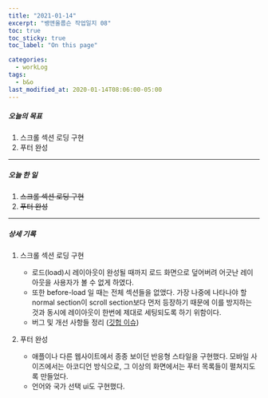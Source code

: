 ```yaml
---
title: "2021-01-14"
excerpt: "뱅앤올룹슨 작업일지 08"
toc: true
toc_sticky: true
toc_label: "On this page"

categories:
  - workLog
tags:
  - b&o
last_modified_at: 2020-01-14T08:06:00-05:00
---
```


##### 오늘의 목표

1. 스크롤 섹션 로딩 구현
2. 푸터 완성

---

##### 오늘 한 일

1. ~~스크롤 섹션 로딩 구현~~ <br>
2. ~~푸터 완성~~

---

##### 상세 기록

1. 스크롤 섹션 로딩 구현

   - 로드(load)시 레이아웃이 완성될 때까지 로드 화면으로 덮어버려 어긋난 레이아웃을 사용자가 볼 수 없게 하였다.
   - 또한 before-load 일 때는 전체 섹션들을 없앴다. 가장 나중에 나타나야 할 normal section이 scroll section보다 먼저 등장하기 때문에 이를 방지하는 것과 동시에 레이아웃이 한번에 제대로 세팅되도록 하기 위함이다.
   - 버그 및 개선 사항들 정리 ([깃헙 이슈](https://github.com/yooneunheo/bang-olufsen/issues/2))

2. 푸터 완성

   - 애플이나 다른 웹사이트에서 종종 보이던 반응형 스타일을 구현했다. 모바일 사이즈에서는 아코디언 방식으로, 그 이상의 화면에서는 푸터 목록들이 펼쳐지도록 만들었다.
   - 언어와 국가 선택 ui도 구현했다.

<br />

